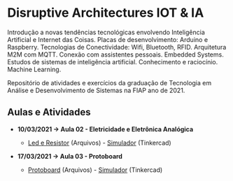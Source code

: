 # Disruptive Architectures IOT & IA

Introdução a novas tendências tecnológicas envolvendo Inteligência Artificial e Internet das Coisas. 
Placas de desenvolvimento: Arduino e Raspberry. Tecnologias de Conectividade: Wifi, Bluetooth, RFID. Arquitetura M2M com MQTT. Conexão com assistentes pessoais. Embedded Systems. Estudos de sistemas de inteligência artificial. Conhecimento e raciocínio. Machine Learning.

Repositório de atividades e exercícios da graduação de Tecnologia em Análise e Desenvolvimento de Sistemas na FIAP ano de 2021.

## Aulas e Atividades

* **10/03/2021 -> Aula 02 - Eletricidade e Eletrônica Analógica**
  - [Led e Resistor](https://github.com/jonasmzsouza/fiap-tdsr-daii/tree/master/20210310) (Arquivos) - [Simulador](https://www.tinkercad.com/things/gkRQKXYa9LG) (Tinkercad)
  
* **17/03/2021 -> Aula 03 - Protoboard**
  - [Protoboard](https://github.com/jonasmzsouza/fiap-tdsr-daii/tree/master/20210317) (Arquivos) - [Simulador](https://www.tinkercad.com/things/h0HaDYXr9Jd) (Tinkercad)
